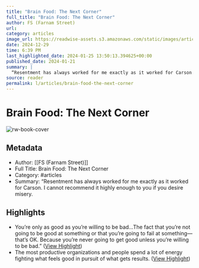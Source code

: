 ```yaml
---
title: "Brain Food: The Next Corner"
full_title: "Brain Food: The Next Corner"
author: FS (Farnam Street)
url: 
category: articles
image_url: https://readwise-assets.s3.amazonaws.com/static/images/article1.be68295a7e40.png
date: 2024-12-29
time: 6:39 PM
last_highlighted_date: 2024-01-25 13:50:13.394625+00:00
published_date: 2024-01-21
summary: |
  “Resentment has always worked for me exactly as it worked for Carson. I cannot recommend it highly enough to you if you desire misery.
source: reader
permalink: l/articles/brain-food-the-next-corner
---
```

# Brain Food: The Next Corner

![rw-book-cover](https://readwise-assets.s3.amazonaws.com/static/images/article1.be68295a7e40.png)

## Metadata
- Author: [[FS (Farnam Street)]]
- Full Title: Brain Food: The Next Corner
- Category: #articles
- Summary: “Resentment has always worked for me exactly as it worked for Carson. I cannot recommend it highly enough to you if you desire misery.

## Highlights
- You’re only as good as you’re willing to be bad…The fact that you’re not going to be good at something or that you’re going to fail at something—that’s OK. Because you’re never going to get good unless you’re willing to be bad.” ([View Highlight](https://read.readwise.io/read/01hn0e4c54w47nk4fzjkvmn6dh))
- The most productive organizations and people spend a lot of energy fighting what feels good in pursuit of what gets results. ([View Highlight](https://read.readwise.io/read/01hn0e5ac4yc43gnxf2wb172wa))


